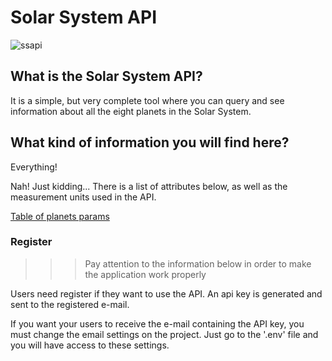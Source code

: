 # Solar System API

![ssapi](https://user-images.githubusercontent.com/7574584/135025690-7432d7e4-98a1-4187-a104-72bef796adb5.jpg)

## What is the Solar System API?

It is a simple, but very complete tool where you can query and see information
about all the eight planets in the Solar System.

## What kind of information you will find here?

Everything!

Nah! Just kidding... There is a list of attributes below, as well as the measurement units used in the API.

[Table of planets params](https://www.notion.so/6e69ca3f7caa45bbb44c898dd1e85e3e)

### Register

>>> Pay attention to the information below in order to make the application work properly

Users need register if they want to use the API. An api key is generated and sent to the registered e-mail. 

If you want your users to receive the e-mail containing the API key, you must change the email settings on the project. Just go to the '.env' file and you will have access to these settings.

